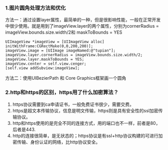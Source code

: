 ### 1.图片圆角处理方法和优化

方法一：通过设置layer属性，最简单的一种，但是很影响性能，一般在正常开发中很少使用。就是用到了imageView.layer的两个属性，分别为cornerRadius = imageView.bounds.size.width/2和 maskToBounds = YES

```objc
UIImageView *imageView = [UIImageView alloc] initWithFrame:CGRectMake(0,0,200,200)];
imageView.image = [UIImage imageNamed:@"tupian"];
imageView.layer.cornerRadius = imageView.bounds.size.width/2;
imageView.layer.maskToBounds = YES;
imageView.center = self.view.cenger;
[self.view addSubview:imageView];
```

方法二：使用UIBezierPath 和 Core Graphics框架画一个圆角

### 2.http和https的区别，https用了什么加密算法？

1. https协议需要到ca申请证书，一般免费证书很少，需要交费。
2. https是超文本传输协议，信息是明文传输，https则是具有安全性的ssl加密传输协议。
3. http和https使用的是完全不同的连接方式，用的端口也不一样，前者是80，后者是443.
4. http的连接很简单，是无状态的；https协议是有ssl+http协议构建的可进行加密传输、身份认证的网络，比http协议安全。



